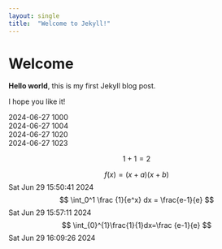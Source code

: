 ```yaml
---
layout: single
title:  "Welcome to Jekyll!"
---
```


# Welcome

**Hello world**, this is my first Jekyll blog post.

I hope you like it!

2024-06-27 1000   
2024-06-27 1004   
2024-06-27 1020   
2024-06-27 1023   

$$1+1=2$$

$$
f(x)=(x+a)(x+b)
$$
Sat Jun 29 15:50:41     2024
$$
\int_0^1 \frac {1}{e^x} dx = \frac{e-1}{e}
$$
Sat Jun 29 15:57:11     2024
$$
\int_{0}^{1}\frac{1}{1}dx=\frac {e-1}{e}
$$
Sat Jun 29 16:09:26     2024
